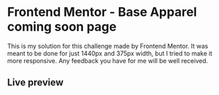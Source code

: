 # Frontend Mentor - Base Apparel coming soon page

This is my solution for this challenge made by Frontend Mentor. It was meant to be done for just 1440px and 375px width, but I tried to make it more responsive. Any feedback you have for me will be well received.

## Live preview

